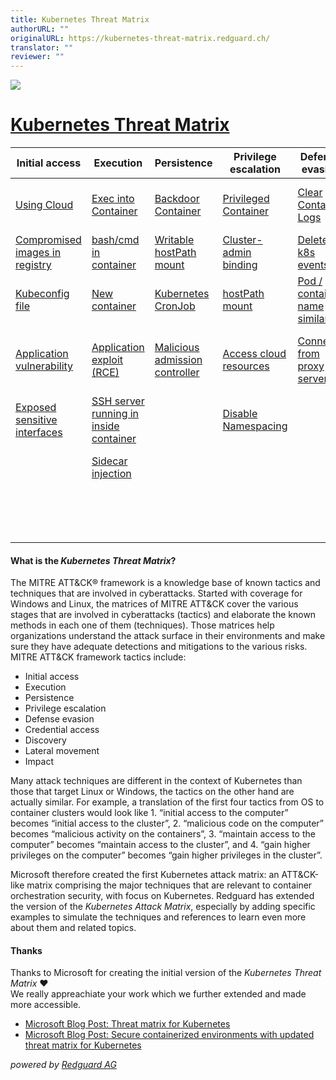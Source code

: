 ```yaml
---
title: Kubernetes Threat Matrix
authorURL: ""
originalURL: https://kubernetes-threat-matrix.redguard.ch/
translator: ""
reviewer: ""
---
```


[![](/images/kubernetes-security-2572f24b.png)][1]

<!-- more -->

# [Kubernetes Threat Matrix][2]

| Initial access | Execution | Persistence | Privilege escalation | Defense evasion | Credential access | Discovery | Lateral movement | Collection | Impact |
| --- | --- | --- | --- | --- | --- | --- | --- | --- | --- |
| [Using Cloud][3] | [Exec into Container][4] | [Backdoor Container][5] | [Privileged Container][6] | [Clear Container Logs][7] | [List K8s secrets][8] | [Access the K8s API server][9] | [Access cloud resources][10] | [Images from a private repository][11] | [Data Destruction][12] |
| [Compromised images in registry][13] | [bash/cmd in container][14] | [Writable hostPath mount][15] | [Cluster-admin binding][16] | [Delete k8s events][17] | [Mount service principal][18] | [Access Kubelet API][19] | [Container service account][20] |  | [Ressource hijacking][21] |
| [Kubeconfig file][22] | [New container][23] | [Kubernetes CronJob][24] | [hostPath mount][25] | [Pod / container name similarity][26] | [Access container service account][27] | [Network mapping][28] | [Cluster internal networking][29] |  | [Denial of Service][30] |
| [Application vulnerability][31] | [Application exploit (RCE)][32] | [Malicious admission controller][33] | [Access cloud resources][34] | [Connect from proxy server][35] | [Applications credentials in configuration files][36] | [Access Kubernetes dashboard][37] | [Applications credentials in configuration files][38] |  |  |
| [Exposed sensitive interfaces][39] | [SSH server running in inside container][40] |  | [Disable Namespacing][41] |  | [Access managed identity credentials][42] | [Instance metadata API][43] | [Writable volume mounts on the host][44] |  |  |
|  | [Sidecar injection][45] |  |  |  | [Malicious admission controller][46] |  | [CoreDNS poisoning][47] |  |  |
|  |  |  |  |  |  |  | [ARP poisoning and IP spoofing][48] |  |  |

#### What is the _Kubernetes Threat Matrix_?

The MITRE ATT&CK® framework is a knowledge base of known tactics and techniques that are involved in cyberattacks. Started with coverage for Windows and Linux, the matrices of MITRE ATT&CK cover the various stages that are involved in cyberattacks (tactics) and elaborate the known methods in each one of them (techniques). Those matrices help organizations understand the attack surface in their environments and make sure they have adequate detections and mitigations to the various risks. MITRE ATT&CK framework tactics include:

-   Initial access
-   Execution
-   Persistence
-   Privilege escalation
-   Defense evasion
-   Credential access
-   Discovery
-   Lateral movement
-   Impact

Many attack techniques are different in the context of Kubernetes than those that target Linux or Windows, the tactics on the other hand are actually similar. For example, a translation of the first four tactics from OS to container clusters would look like 1. “initial access to the computer” becomes “initial access to the cluster”, 2. “malicious code on the computer” becomes “malicious activity on the containers”, 3. “maintain access to the computer” becomes “maintain access to the cluster”, and 4. “gain higher privileges on the computer” becomes “gain higher privileges in the cluster”.

Microsoft therefore created the first Kubernetes attack matrix: an ATT&CK-like matrix comprising the major techniques that are relevant to container orchestration security, with focus on Kubernetes. Redguard has extended the version of the _Kubernetes Attack Matrix_, especially by adding specific examples to simulate the techniques and references to learn even more about them and related topics.

#### Thanks

Thanks to Microsoft for creating the initial version of the _Kubernetes Threat Matrix_ ❤️  
We really appreachiate your work which we further extended and made more accessible.

-   [Microsoft Blog Post: Threat matrix for Kubernetes][49]
-   [Microsoft Blog Post: Secure containerized environments with updated threat matrix for Kubernetes][50]

_powered by [Redguard AG][51]_

[1]: /
[2]: /
[3]: /initial-access/using-cloud/
[4]: /execution/exec-into-container/
[5]: /persistence/backdoor-container/
[6]: /privilege-escalation/privileged-container/
[7]: /defense-evasion/clear-container-logs/
[8]: /credential-access/list-k8s-secrets/
[9]: /discovery/access-the-k8s-api-server/
[10]: /lateral-movement/access-cloud-resources/
[11]: /collection/images-from-a-private-repository/
[12]: /impact/data-destruction/
[13]: /initial-access/compromised-images-in-registry/
[14]: /execution/bash-cmd-in-container/
[15]: /persistence/writable-hostpath-mount/
[16]: /privilege-escalation/cluster-admin-binding/
[17]: /defense-evasion/delete-k8s-events/
[18]: /credential-access/mount-service-principal/
[19]: /discovery/access-kubelet-api/
[20]: /lateral-movement/container-service-account/
[21]: /impact/ressource-hijacking/
[22]: /initial-access/kubeconfig-file/
[23]: /execution/new-container/
[24]: /persistence/kubernetes-cronjob/
[25]: /privilege-escalation/hostpath-mount/
[26]: /defense-evasion/pod-container-name-similarity/
[27]: /credential-access/access-container-service-account/
[28]: /discovery/network-mapping/
[29]: /lateral-movement/cluster-internal-networking/
[30]: /impact/denial-of-service/
[31]: /initial-access/application-vulnerability/
[32]: /execution/application-exploit-rce/
[33]: /persistence/malicious-admission-controller/
[34]: /privilege-escalation/access-cloud-resources/
[35]: /defense-evasion/connect-from-proxy-server/
[36]: /credential-access/applications-credentials-in-configuration-files/
[37]: /discovery/access-kubernetes-dashboard/
[38]: /lateral-movement/applications-credentials-in-configuration-files/
[39]: /initial-access/exposed-sensitive-interfaces/
[40]: /execution/ssh-server-running-in-inside-container/
[41]: /privilege-escalation/disable-namespacing/
[42]: /credential-access/access-managed-identity-credentials/
[43]: /discovery/instance-metadata-api/
[44]: /lateral-movement/writable-volume-mounts-on-the-host/
[45]: /execution/sidecar-injection/
[46]: /credential-access/malicious-admission-controller/
[47]: /lateral-movement/coredns-poisoning/
[48]: /lateral-movement/arp-poisoning-and-ip-spoofing/
[49]: https://www.microsoft.com/en-us/security/blog/2020/04/02/attack-matrix-kubernetes/
[50]: https://www.microsoft.com/en-us/security/blog/2021/03/23/secure-containerized-environments-with-updated-threat-matrix-for-kubernetes/
[51]: https://www.redguard.ch/